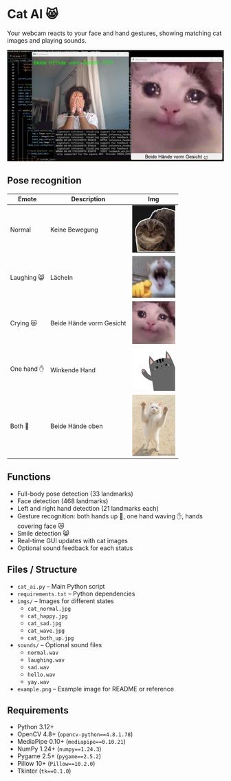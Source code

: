 # Cat AI 😸

Your webcam reacts to your face and hand gestures, showing matching cat images and playing sounds.

![Beschreibung des Bildes](example_sad.png)


## Pose recognition

| Emote       | Description            | Img                                     |
|-------------|-----------------------|----------------------------------------|
| Normal      | Keine Bewegung         | <img src="imgs/cat_normal.jpg" width="100"> |
| Laughing 😸 | Lächeln                | <img src="imgs/cat_happy.jpg" width="100"> |
| Crying 😿   | Beide Hände vorm Gesicht | <img src="imgs/cat_sad.jpg" width="100"> |
| One hand ✋  | Winkende Hand          | <img src="imgs/cat_wave.jpg" width="100"> |
| Both 🙌     | Beide Hände oben       | <img src="imgs/cat_both_up.jpg" width="100"> |

## Functions

- Full-body pose detection (33 landmarks)  
- Face detection (468 landmarks)  
- Left and right hand detection (21 landmarks each)  
- Gesture recognition: both hands up 🙌, one hand waving ✋, hands covering face 😿  
- Smile detection 😸  
- Real-time GUI updates with cat images  
- Optional sound feedback for each status

## Files / Structure

- `cat_ai.py` – Main Python script
- `requirements.txt` – Python dependencies
- `imgs/` – Images for different states
  - `cat_normal.jpg`
  - `cat_happy.jpg`
  - `cat_sad.jpg`
  - `cat_wave.jpg`
  - `cat_both_up.jpg`
- `sounds/` – Optional sound files
  - `normal.wav`
  - `laughing.wav`
  - `sad.wav`
  - `hello.wav`
  - `yay.wav`
- `example.png` – Example image for README or reference

## Requirements

- Python 3.12+  
- OpenCV 4.8+ (`opencv-python==4.8.1.78`)  
- MediaPipe 0.10+ (`mediapipe==0.10.21`)  
- NumPy 1.24+ (`numpy==1.24.3`)  
- Pygame 2.5+ (`pygame==2.5.2`)  
- Pillow 10+ (`Pillow==10.2.0`)  
- Tkinter (`tk==0.1.0`)  


